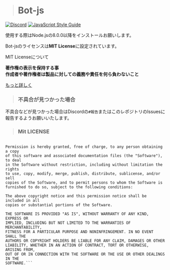 > # Bot-js
 [![Discord](https://discordapp.com/api/guilds/391390986770710528/embed.png)](https://discord.gg/phyPCBd)
 [![JavaScript Style Guide](https://img.shields.io/badge/code_style-standard-brightgreen.svg)](https://standardjs.com)
 
 
 使用する際はNode.jsの8.0.0以降をインストールお願いします。
 
Bot-jsのライセンスは**MIT License**に設定されています。  
 
 MIT Licenseについて  
 
**著作権の表示を保持する事  
作成者や著作権者は製品に対しての義務や責任を何ら負わないこと**

[もっと詳しく](https://ja.wikipedia.org/wiki/MIT_License)
 
 > ### 不具合が見つかった場合
 
 不具合などが見つかった場合はDiscordの`#報告`またはこのレポジトリのIssuesに報告するようお願いいたします。

> ### Mit LICENSE
```Copyright (c) 2018 CTS-DG

Permission is hereby granted, free of charge, to any person obtaining a copy
of this software and associated documentation files (the "Software"), to deal
in the Software without restriction, including without limitation the rights
to use, copy, modify, merge, publish, distribute, sublicense, and/or sell
copies of the Software, and to permit persons to whom the Software is
furnished to do so, subject to the following conditions:

The above copyright notice and this permission notice shall be included in all
copies or substantial portions of the Software.

THE SOFTWARE IS PROVIDED "AS IS", WITHOUT WARRANTY OF ANY KIND, EXPRESS OR
IMPLIED, INCLUDING BUT NOT LIMITED TO THE WARRANTIES OF MERCHANTABILITY,
FITNESS FOR A PARTICULAR PURPOSE AND NONINFRINGEMENT. IN NO EVENT SHALL THE
AUTHORS OR COPYRIGHT HOLDERS BE LIABLE FOR ANY CLAIM, DAMAGES OR OTHER
LIABILITY, WHETHER IN AN ACTION OF CONTRACT, TORT OR OTHERWISE, ARISING FROM,
OUT OF OR IN CONNECTION WITH THE SOFTWARE OR THE USE OR OTHER DEALINGS IN THE
SOFTWARE.```
